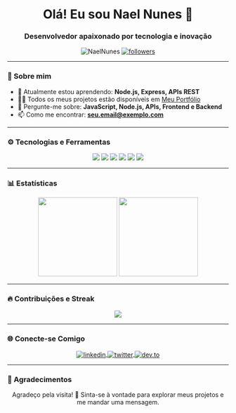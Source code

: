 <h1 align="center">Olá! Eu sou Nael Nunes 👋</h1>
<h3 align="center">Desenvolvedor apaixonado por tecnologia e inovação</h3>

<p align="center">
  <img src="https://komarev.com/ghpvc/?username=NaelNunes&label=Profile%20views&color=0e75b6&style=flat" alt="NaelNunes" />
  <a href="https://github.com/NaelNunes?tab=followers"><img src="https://img.shields.io/github/followers/NaelNunes?label=Followers&style=social" alt="followers"></a>
</p>

---

### 🚀 Sobre mim

- 🌱 Atualmente estou aprendendo: **Node.js, Express, APIs REST**
- 👨‍💻 Todos os meus projetos estão disponíveis em [Meu Portfólio](https://github.com/NaelNunes?tab=repositories)
- 💬 Pergunte-me sobre: **JavaScript, Node.js, APIs, Frontend e Backend**
- 📫 Como me encontrar: **seu.email@exemplo.com**

---

### ⚙️ Tecnologias e Ferramentas

<div align="center">
  <img src="https://img.shields.io/badge/Code-JavaScript-blue?style=for-the-badge&logo=javascript&logoColor=white" />
  <img src="https://img.shields.io/badge/Code-Node.js-green?style=for-the-badge&logo=node.js&logoColor=white" />
  <img src="https://img.shields.io/badge/Tools-Git-orange?style=for-the-badge&logo=git&logoColor=white" />
  <img src="https://img.shields.io/badge/Framework-Express-lightgrey?style=for-the-badge&logo=express&logoColor=black" />
  <img src="https://img.shields.io/badge/Tools-Insomnia-blueviolet?style=for-the-badge&logo=insomnia&logoColor=white" />
  <img src="https://img.shields.io/badge/Database-MySQL-blue?style=for-the-badge&logo=mysql&logoColor=white" />
</div>

---

### 📊 Estatísticas

<div align="center">
  <!-- GitHub Stats Card -->
  <img height="180em" src="https://github-readme-stats.vercel.app/api?username=NaelNunes&show_icons=true&hide_border=true&theme=radical" />

  <!-- Most Used Languages Card -->
  <img height="180em" src="https://github-readme-stats.vercel.app/api/top-langs/?username=NaelNunes&layout=compact&langs_count=6&theme=radical&hide_border=true" />
</div>

---

### 🔥 Contribuições e Streak

<div align="center">
  <!-- GitHub Readme Streak Stats -->
  <img src="https://github-readme-streak-stats.herokuapp.com/?user=NaelNunes&theme=radical&hide_border=true" />
</div>

---

### 🌐 Conecte-se Comigo

<p align="center">
  <a href="https://linkedin.com/in/NaelNunes" target="blank">
    <img align="center" src="https://img.shields.io/badge/-LinkedIn-%230077B5?style=for-the-badge&logo=linkedin&logoColor=white" alt="linkedin" />
  </a>
  <a href="https://twitter.com/NaelNunes" target="blank">
    <img align="center" src="https://img.shields.io/badge/-Twitter-%231DA1F2?style=for-the-badge&logo=twitter&logoColor=white" alt="twitter" />
  </a>
  <a href="https://dev.to/NaelNunes" target="blank">
    <img align="center" src="https://img.shields.io/badge/-Dev.to-black?style=for-the-badge&logo=dev.to&logoColor=white" alt="dev.to" />
  </a>
</p>

---

### 🎉 Agradecimentos

<p align="center">Agradeço pela visita! 💙 Sinta-se à vontade para explorar meus projetos e me mandar uma mensagem.</p>

